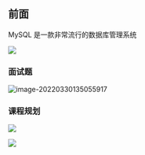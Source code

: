





## 前面

MySQL 是一款非常流行的数据库管理系统

![](https://notes2021.oss-cn-beijing.aliyuncs.com/2021/image-20220330133909080.png?w=600)









### 面试题

![image-20220330135055917](https://notes2021.oss-cn-beijing.aliyuncs.com/2021/image-20220330135055917.png)



### 课程规划

![](https://notes2021.oss-cn-beijing.aliyuncs.com/2021/image-20220330134008703.png)



![](https://notes2021.oss-cn-beijing.aliyuncs.com/2021/image-20220330133948392.png)



































